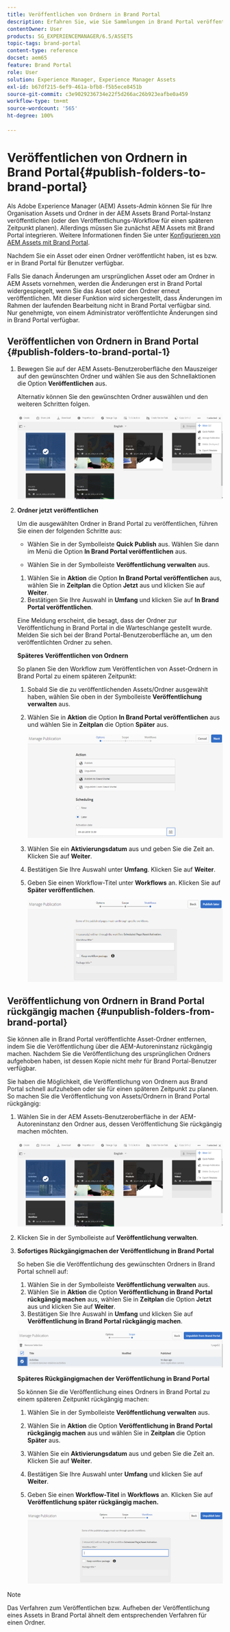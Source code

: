 ```yaml
---
title: Veröffentlichen von Ordnern in Brand Portal
description: Erfahren Sie, wie Sie Sammlungen in Brand Portal veröffentlichen und Veröffentlichungen rückgängig machen können.
contentOwner: User
products: SG_EXPERIENCEMANAGER/6.5/ASSETS
topic-tags: brand-portal
content-type: reference
docset: aem65
feature: Brand Portal
role: User
solution: Experience Manager, Experience Manager Assets
exl-id: b67df215-6ef9-461a-bfb8-f5b5ece8451b
source-git-commit: c3e9029236734e22f5d266ac26b923eafbe0a459
workflow-type: tm+mt
source-wordcount: '565'
ht-degree: 100%

---
```


# Veröffentlichen von Ordnern in Brand Portal{#publish-folders-to-brand-portal}

Als Adobe Experience Manager (AEM) Assets-Admin können Sie für Ihre Organisation Assets und Ordner in der AEM Assets Brand Portal-Instanz veröffentlichen (oder den Veröffentlichungs-Workflow für einen späteren Zeitpunkt planen). Allerdings müssen Sie zunächst AEM Assets mit Brand Portal integrieren. Weitere Informationen finden Sie unter [Konfigurieren von AEM Assets mit Brand Portal](/help/assets/configure-aem-assets-with-brand-portal.md).

Nachdem Sie ein Asset oder einen Ordner veröffentlicht haben, ist es bzw. er in Brand Portal für Benutzer verfügbar.

Falls Sie danach Änderungen am ursprünglichen Asset oder am Ordner in AEM Assets vornehmen, werden die Änderungen erst in Brand Portal widergespiegelt, wenn Sie das Asset oder den Ordner erneut veröffentlichen. Mit dieser Funktion wird sichergestellt, dass Änderungen im Rahmen der laufenden Bearbeitung nicht in Brand Portal verfügbar sind. Nur genehmigte, von einem Administrator veröffentlichte Änderungen sind in Brand Portal verfügbar.

## Veröffentlichen von Ordnern in Brand Portal {#publish-folders-to-brand-portal-1}

1. Bewegen Sie auf der AEM Assets-Benutzeroberfläche den Mauszeiger auf den gewünschten Ordner und wählen Sie aus den Schnellaktionen die Option **Veröffentlichen** aus.

   Alternativ können Sie den gewünschten Ordner auswählen und den weiteren Schritten folgen.

   ![publish2bp](assets/publish2bp.png)

1. **Ordner jetzt veröffentlichen**

   Um die ausgewählten Ordner in Brand Portal zu veröffentlichen, führen Sie einen der folgenden Schritte aus:

   * Wählen Sie in der Symbolleiste **Quick Publish** aus. Wählen Sie dann im Menü die Option **In Brand Portal veröffentlichen** aus.

   * Wählen Sie in der Symbolleiste **Veröffentlichung verwalten** aus.

   1. Wählen Sie in **Aktion** die Option **In Brand Portal veröffentlichen** aus, wählen Sie in **Zeitplan** die Option **Jetzt** aus und klicken Sie auf **Weiter**.
   1. Bestätigen Sie Ihre Auswahl in **Umfang** und klicken Sie auf **In Brand Portal veröffentlichen**.

   Eine Meldung erscheint, die besagt, dass der Ordner zur Veröffentlichung in Brand Portal in die Warteschlange gestellt wurde. Melden Sie sich bei der Brand Portal-Benutzeroberfläche an, um den veröffentlichten Ordner zu sehen.

   **Späteres Veröffentlichen von Ordnern**

   So planen Sie den Workflow zum Veröffentlichen von Asset-Ordnern in Brand Portal zu einem späteren Zeitpunkt:

   1. Sobald Sie die zu veröffentlichenden Assets/Ordner ausgewählt haben, wählen Sie oben in der Symbolleiste **Veröffentlichung verwalten** aus.
   1. Wählen Sie in **Aktion** die Option **In Brand Portal veröffentlichen** aus und wählen Sie in **Zeitplan** die Option **Später** aus.

      ![publishlaterbp](assets/publishlaterbp.png)

   1. Wählen Sie ein **Aktivierungsdatum** aus und geben Sie die Zeit an. Klicken Sie auf **Weiter**.
   1. Bestätigen Sie Ihre Auswahl unter **Umfang**. Klicken Sie auf **Weiter**.
   1. Geben Sie einen Workflow-Titel unter **Workflows** an. Klicken Sie auf **Später veröffentlichen**.

      ![manageschedulepub](assets/manageschedulepub.png)

## Veröffentlichung von Ordnern in Brand Portal rückgängig machen {#unpublish-folders-from-brand-portal}

Sie können alle in Brand Portal veröffentlichte Asset-Ordner entfernen, indem Sie die Veröffentlichung über die AEM-Autoreninstanz rückgängig machen. Nachdem Sie die Veröffentlichung des ursprünglichen Ordners aufgehoben haben, ist dessen Kopie nicht mehr für Brand Portal-Benutzer verfügbar.

Sie haben die Möglichkeit, die Veröffentlichung von Ordnern aus Brand Portal schnell aufzuheben oder sie für einen späteren Zeitpunkt zu planen. So machen Sie die Veröffentlichung von Assets/Ordnern in Brand Portal rückgängig:

1. Wählen Sie in der AEM Assets-Benutzeroberfläche in der AEM-Autoreninstanz den Ordner aus, dessen Veröffentlichung Sie rückgängig machen möchten.

   ![publish2bp-1](assets/publish2bp.png)

1. Klicken Sie in der Symbolleiste auf **Veröffentlichung verwalten**.

1. **Sofortiges Rückgängigmachen der Veröffentlichung in Brand Portal**

   So heben Sie die Veröffentlichung des gewünschten Ordners in Brand Portal schnell auf:

   1. Wählen Sie in der Symbolleiste **Veröffentlichung verwalten** aus.
   1. Wählen Sie in **Aktion** die Option **Veröffentlichung in Brand Portal rückgängig machen** aus, wählen Sie in **Zeitplan** die Option **Jetzt** aus und klicken Sie auf **Weiter**.
   1. Bestätigen Sie Ihre Auswahl in **Umfang** und klicken Sie auf **Veröffentlichung in Brand Portal rückgängig machen**.

   ![confirm-unpublish](assets/confirm-unpublish.png)

   **Späteres Rückgängigmachen der Veröffentlichung in Brand Portal**

   So können Sie die Veröffentlichung eines Ordners in Brand Portal zu einem späteren Zeitpunkt rückgängig machen:

   1. Wählen Sie in der Symbolleiste **Veröffentlichung verwalten** aus.
   1. Wählen Sie in **Aktion** die Option **Veröffentlichung in Brand Portal rückgängig machen** aus und wählen Sie in **Zeitplan** die Option **Später** aus.
   1. Wählen Sie ein **Aktivierungsdatum** aus und geben Sie die Zeit an. Klicken Sie auf **Weiter**.
   1. Bestätigen Sie Ihre Auswahl unter **Umfang** und klicken Sie auf **Weiter**.
   1. Geben Sie einen **Workflow-Titel** in **Workflows** an. Klicken Sie auf **Veröffentlichung später rückgängig machen.**

      ![unpublishworkflows](assets/unpublishworkflows.png)

>[!NOTE]
>
>Das Verfahren zum Veröffentlichen bzw. Aufheben der Veröffentlichung eines Assets in Brand Portal ähnelt dem entsprechenden Verfahren für einen Ordner.
